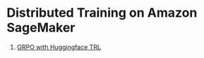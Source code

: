 # Distributed Training on Amazon SageMaker

1. [GRPO with Huggingface TRL](#grpo-trl/launch-training-job.ipynb)

